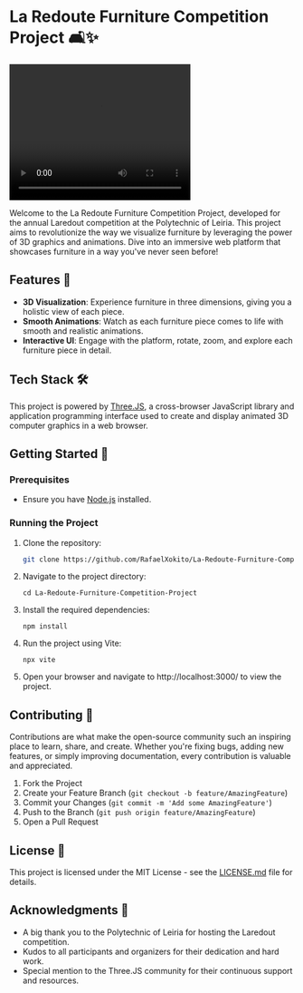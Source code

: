 # La Redoute Furniture Competition Project 🛋️✨

<video width="320" height="240" controls>
  <source src="assets/tumb.mp4" type="video/mp4">
  Your browser does not support the video tag.
</video>

Welcome to the La Redoute Furniture Competition Project, developed for the annual Laredout competition at the Polytechnic of Leiria. This project aims to revolutionize the way we visualize furniture by leveraging the power of 3D graphics and animations. Dive into an immersive web platform that showcases furniture in a way you've never seen before!

## Features 🌟

- **3D Visualization**: Experience furniture in three dimensions, giving you a holistic view of each piece.
- **Smooth Animations**: Watch as each furniture piece comes to life with smooth and realistic animations.
- **Interactive UI**: Engage with the platform, rotate, zoom, and explore each furniture piece in detail.

## Tech Stack 🛠️

This project is powered by [Three.JS](https://threejs.org/), a cross-browser JavaScript library and application programming interface used to create and display animated 3D computer graphics in a web browser.

## Getting Started 🚀

### Prerequisites

- Ensure you have [Node.js](https://nodejs.org/) installed.

### Running the Project

1. Clone the repository:
   ```bash
   git clone https://github.com/RafaelXokito/La-Redoute-Furniture-Competition-Project.git
   ```

2. Navigate to the project directory:
    ```
    cd La-Redoute-Furniture-Competition-Project
    ```

3. Install the required dependencies:
    ```
    npm install
    ```

4. Run the project using Vite:
    ```
    npx vite
    ```

5. Open your browser and navigate to http://localhost:3000/ to view the project.

## Contributing 🤝

Contributions are what make the open-source community such an inspiring place to learn, share, and create. Whether you're fixing bugs, adding new features, or simply improving documentation, every contribution is valuable and appreciated.

1. Fork the Project
2. Create your Feature Branch (`git checkout -b feature/AmazingFeature`)
3. Commit your Changes (`git commit -m 'Add some AmazingFeature'`)
4. Push to the Branch (`git push origin feature/AmazingFeature`)
5. Open a Pull Request

## License 📄

This project is licensed under the MIT License - see the [LICENSE.md](LICENSE.md) file for details.

## Acknowledgments 🙏

- A big thank you to the Polytechnic of Leiria for hosting the Laredout competition.
- Kudos to all participants and organizers for their dedication and hard work.
- Special mention to the Three.JS community for their continuous support and resources.
